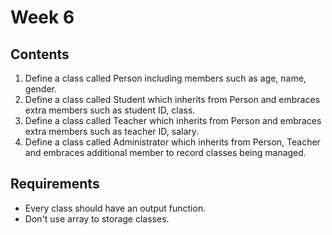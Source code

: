 # Week 6
## Contents
1. Define a class called Person including members such as age, name, gender.  
2. Define a class called Student which inherits from Person and embraces extra members such as student ID, class.  
3. Define a class called Teacher which inherits from Person and embraces extra members such as teacher ID, salary.      
4. Define a class called Administrator which inherits from Person, Teacher and embraces additional member to record classes being managed.  
## Requirements
* Every class should have an output function.
* Don't use array to storage classes.
